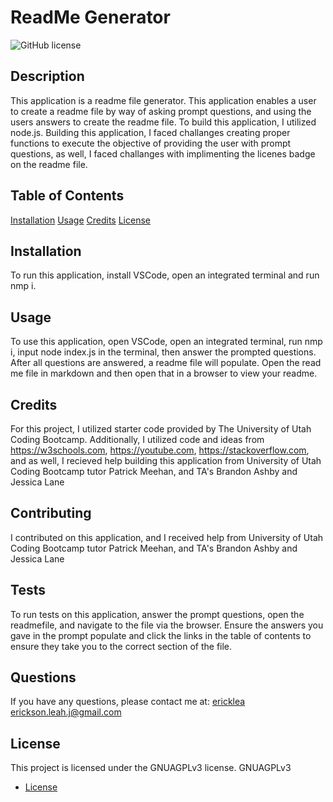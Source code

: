 # ReadMe Generator
  ![GitHub license](https://img.shields.io/badge/license-GNUAGPLv3-blue.svg)
  ## Description
  This application is a readme file generator. This application enables a user to create a readme file by way of asking prompt questions, and using the users answers to create the readme file. To build this application, I utilized node.js. Building this application, I faced challanges creating proper functions to execute the objective of providing the user with prompt questions, as well, I faced challanges with implimenting the licenes badge on the readme file.
  ## Table of Contents
  [Installation](#installation)
  [Usage](#usage)
  [Credits](#credits)
  [License](#license)
  ## Installation
  To run this application, install VSCode, open an integrated terminal and run nmp i.
  ## Usage
  To use this application, open VSCode, open an integrated terminal, run nmp i, input node index.js in the terminal, then answer the prompted questions. After all questions are answered, a readme file will populate. Open the read me file in markdown and then open that in a browser to view your readme. 
  ## Credits
  For this project, I utilized starter code provided by The University of Utah Coding Bootcamp. Additionally, I utilized code and ideas from https://w3schools.com, https://youtube.com, https://stackoverflow.com, and as well, I recieved help building this application from University of Utah Coding Bootcamp tutor Patrick Meehan, and TA's Brandon Ashby and Jessica Lane
  ## Contributing
  I contributed on this application, and I received help from University of Utah Coding Bootcamp tutor Patrick Meehan, and TA's Brandon Ashby and Jessica Lane
  ## Tests
  To run tests on this application, answer the prompt questions, open the readmefile, and navigate to the file via the browser. Ensure the answers you gave in the prompt populate and click the links in the table of contents to ensure they take you to the correct section of the file.
  ## Questions
  If you have any questions, please contact me at:
  [ericklea](https://github.com/ericklea)
  erickson.leah.j@gmail.com

  ## License
  

This project is licensed under the GNUAGPLv3 license.
  GNUAGPLv3
  
* [License](#license)

